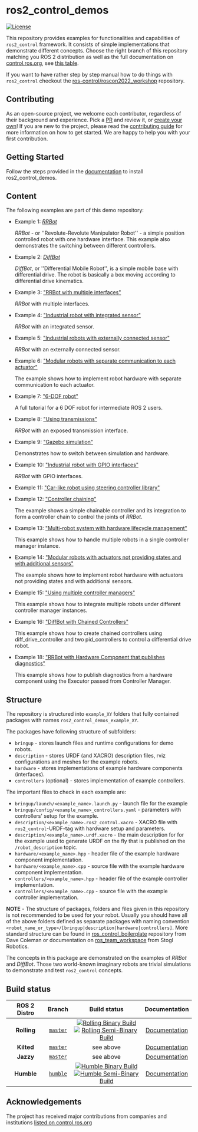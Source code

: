 # ros2_control_demos

[![License](https://img.shields.io/badge/License-Apache%202.0-blue.svg)](https://opensource.org/licenses/Apache-2.0)

This repository provides examples for functionalities and capabilities of `ros2_control` framework.
It consists of simple implementations that demonstrate different concepts. Choose the right branch of this repository matching you ROS 2 distribution as well as the full documentation on [control.ros.org](https://control.ros.org), see [this table](#build-status).

If you want to have rather step by step manual how to do things with `ros2_control` checkout the [ros-control/roscon2022_workshop](https://github.com/ros-controls/roscon2022_workshop) repository.

## Contributing

As an open-source project, we welcome each contributor, regardless of their background and experience. Pick a [PR](https://github.com/ros-controls/ros2_control_demos/pulls) and review it, or [create your own](https://github.com/ros-controls/ros2_control_demos/contribute)!
If you are new to the project, please read the [contributing guide](https://control.ros.org/rolling/doc/contributing/contributing.html) for more information on how to get started. We are happy to help you with your first contribution.

## Getting Started

Follow the steps provided in the [documentation](https://control.ros.org/master/doc/ros2_control_demos/doc/index.html#installation) to install ros2_control_demos.

## Content

The following examples are part of this demo repository:

* Example 1: [*RRBot*](example_1)

   *RRBot* - or ''Revolute-Revolute Manipulator Robot'' - a simple position controlled robot with one hardware interface. This example also demonstrates the switching between different controllers.

* Example 2: [*DiffBot*](example_2)

   *DiffBot*, or ''Differential Mobile Robot'', is a simple mobile base with differential drive.
   The robot is basically a box moving according to differential drive kinematics.

* Example 3: ["RRBot with multiple interfaces"](example_3)

   *RRBot* with multiple interfaces.

* Example 4: ["Industrial robot with integrated sensor"](example_4)

   *RRBot* with an integrated sensor.

* Example 5: ["Industrial robots with externally connected sensor"](example_5)

   *RRBot* with an externally connected sensor.

* Example 6: ["Modular robots with separate communication to each actuator"](example_6)

   The example shows how to implement robot hardware with separate communication to each actuator.

* Example 7: ["6-DOF robot"](example_7)

   A full tutorial for a 6 DOF robot for intermediate ROS 2 users.

* Example 8: ["Using transmissions"](example_8)

   *RRBot* with an exposed transmission interface.

* Example 9: ["Gazebo simulation"](example_9)

   Demonstrates how to switch between simulation and hardware.

* Example 10: ["Industrial robot with GPIO interfaces"](example_10)

   *RRBot* with GPIO interfaces.

* Example 11: ["Car-like robot using steering controller library"](example_11)

* Example 12: ["Controller chaining"](example_12)

   The example shows a simple chainable controller and its integration to form a controller chain to control the joints of *RRBot*.

* Example 13: ["Multi-robot system with hardware lifecycle management"](example_13)

   This example shows how to handle multiple robots in a single controller manager instance.

* Example 14: ["Modular robots with actuators not providing states and with additional sensors"](example_14)

   The example shows how to implement robot hardware with actuators not providing states and with additional sensors.

* Example 15: ["Using multiple controller managers"](example_15)

   This example shows how to integrate multiple robots under different controller manager instances.

* Example 16: ["DiffBot with Chained Controllers"](example_16)

   This example shows how to create chained controllers using diff_drive_controller and two pid_controllers to control a differential drive robot.

* Example 18: ["RRBot with Hardware Component that publishes diagnostics"](example_18)

   This example shows how to publish diagnostics from a hardware component using the Executor passed from Controller Manager.

## Structure

The repository is structured into `example_XY` folders that fully contained packages with names `ros2_control_demos_example_XY`.

The packages have following structure of subfolders:

* `bringup` - stores launch files and runtime configurations for demo robots.
* `description` - stores URDF (and XACRO) description files, rviz configurations and meshes for the example robots.
* `hardware` - stores implementations of example hardware components (interfaces).
* `controllers` (optional) - stores implementation of example controllers.

The important files to check in each example are:

* `bringup/launch/<example_name>.launch.py` - launch file for the example
* `bringup/config/<example_name>_controllers.yaml` - parameters with controllers' setup for the example.
* `description/<example_name>.ros2_control.xacro` - XACRO file with `ros2_control`-URDF-tag with hardware setup and parameters.
* `description/<example_name>.urdf.xacro` - the main description for for the example used to generate URDF on the fly that is published on the `/robot_description` topic.
* `hardware/<example_name>.hpp` - header file of the example hardware component implementation.
* `hardware/<example_name>.cpp` - source file with the example hardware component implementation.
* `controllers/<example_name>.hpp` - header file of the example controller implementation.
* `controllers/<example_name>.cpp` - source file with the example controller implementation.

**NOTE** - The structure of packages, folders and files given in this repository is not recommended to be used for your robot. Usually you should have all of the above folders defined as separate packages with naming convention `<robot_name_or_type>/[bringup|description|hardware|controllers]`.
  More standard structure can be found in [ros_control_boilerplate](https://github.com/PickNikRobotics/ros_control_boilerplate) repository from Dave Coleman or documentation on [ros_team_workspace](https://rtw.stoglrobotics.de/master/guidelines/robot_package_structure.html) from Stogl Robotics.

The concepts in this package are demonstrated on the examples of *RRBot* and *DiffBot*.
Those two world-known imaginary robots are trivial simulations to demonstrate and test `ros2_control` concepts.

## Build status

ROS 2 Distro | Branch | Build status | Documentation
:----------: | :----: | :----------: | :-----------:
**Rolling** | [`master`](https://github.com/ros-controls/ros2_control_demos/tree/master) | [![Rolling Binary Build](https://github.com/ros-controls/ros2_control_demos/actions/workflows/rolling-binary-build.yml/badge.svg?branch=master)](https://github.com/ros-controls/ros2_control_demos/actions/workflows/rolling-binary-build.yml?branch=master) <br> [![Rolling Semi-Binary Build](https://github.com/ros-controls/ros2_control_demos/actions/workflows/rolling-semi-binary-build.yml/badge.svg?branch=master)](https://github.com/ros-controls/ros2_control_demos/actions/workflows/rolling-semi-binary-build.yml?branch=master) | [Documentation](https://control.ros.org/rolling/doc/ros2_control_demos/doc/index.html)
**Kilted** | [`master`](https://github.com/ros-controls/ros2_control_demos/tree/master) | see above | [Documentation](https://control.ros.org/kilted/doc/ros2_control_demos/doc/index.html)
**Jazzy** | [`master`](https://github.com/ros-controls/ros2_control_demos/tree/master) | see above | [Documentation](https://control.ros.org/jazzy/doc/ros2_control_demos/doc/index.html)
**Humble** | [`humble`](https://github.com/ros-controls/ros2_control_demos/tree/humble) | [![Humble Binary Build](https://github.com/ros-controls/ros2_control_demos/actions/workflows/humble-binary-build.yml/badge.svg?branch=master)](https://github.com/ros-controls/ros2_control_demos/actions/workflows/humble-binary-build.yml?branch=master) <br> [![Humble Semi-Binary Build](https://github.com/ros-controls/ros2_control_demos/actions/workflows/humble-semi-binary-build.yml/badge.svg?branch=master)](https://github.com/ros-controls/ros2_control_demos/actions/workflows/humble-semi-binary-build.yml?branch=master) | [Documentation](https://control.ros.org/humble/doc/ros2_control_demos/doc/index.html)

## Acknowledgements

The project has received major contributions from companies and institutions [listed on control.ros.org](https://control.ros.org/rolling/doc/acknowledgements/acknowledgements.html)
